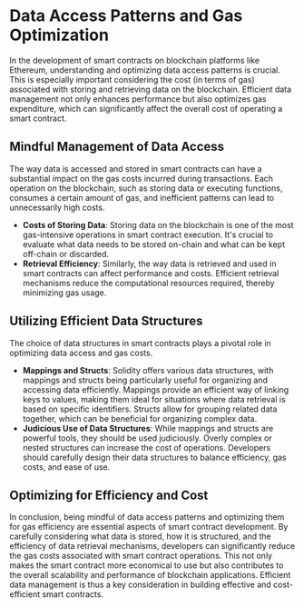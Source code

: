 # Data Access Patterns and Gas Optimization

In the development of smart contracts on blockchain platforms like Ethereum, understanding and optimizing data access patterns is crucial. This is especially important considering the cost (in terms of gas) associated with storing and retrieving data on the blockchain. Efficient data management not only enhances performance but also optimizes gas expenditure, which can significantly affect the overall cost of operating a smart contract.

## Mindful Management of Data Access

The way data is accessed and stored in smart contracts can have a substantial impact on the gas costs incurred during transactions. Each operation on the blockchain, such as storing data or executing functions, consumes a certain amount of gas, and inefficient patterns can lead to unnecessarily high costs.

* **Costs of Storing Data**: Storing data on the blockchain is one of the most gas-intensive operations in smart contract execution. It's crucial to evaluate what data needs to be stored on-chain and what can be kept off-chain or discarded.
* **Retrieval Efficiency**: Similarly, the way data is retrieved and used in smart contracts can affect performance and costs. Efficient retrieval mechanisms reduce the computational resources required, thereby minimizing gas usage.

## Utilizing Efficient Data Structures

The choice of data structures in smart contracts plays a pivotal role in optimizing data access and gas costs.

* **Mappings and Structs**: Solidity offers various data structures, with mappings and structs being particularly useful for organizing and accessing data efficiently. Mappings provide an efficient way of linking keys to values, making them ideal for situations where data retrieval is based on specific identifiers. Structs allow for grouping related data together, which can be beneficial for organizing complex data.
* **Judicious Use of Data Structures**: While mappings and structs are powerful tools, they should be used judiciously. Overly complex or nested structures can increase the cost of operations. Developers should carefully design their data structures to balance efficiency, gas costs, and ease of use.

## Optimizing for Efficiency and Cost

In conclusion, being mindful of data access patterns and optimizing them for gas efficiency are essential aspects of smart contract development. By carefully considering what data is stored, how it is structured, and the efficiency of data retrieval mechanisms, developers can significantly reduce the gas costs associated with smart contract operations. This not only makes the smart contract more economical to use but also contributes to the overall scalability and performance of blockchain applications. Efficient data management is thus a key consideration in building effective and cost-efficient smart contracts.